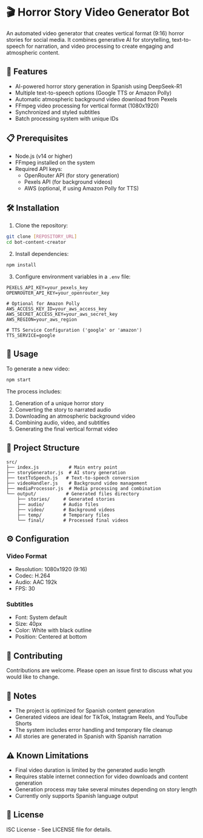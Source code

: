 # 🎬 Horror Story Video Generator Bot

An automated video generator that creates vertical format (9:16) horror stories for social media. It combines generative AI for storytelling, text-to-speech for narration, and video processing to create engaging and atmospheric content.

## 🌟 Features

- AI-powered horror story generation in Spanish using DeepSeek-R1
- Multiple text-to-speech options (Google TTS or Amazon Polly)
- Automatic atmospheric background video download from Pexels
- FFmpeg video processing for vertical format (1080x1920)
- Synchronized and styled subtitles
- Batch processing system with unique IDs

## 📋 Prerequisites

- Node.js (v14 or higher)
- FFmpeg installed on the system
- Required API keys:
  - OpenRouter API (for story generation)
  - Pexels API (for background videos)
  - AWS (optional, if using Amazon Polly for TTS)

## 🛠️ Installation

1. Clone the repository:
```bash
git clone [REPOSITORY_URL]
cd bot-content-creator
```

2. Install dependencies:
```bash
npm install
```

3. Configure environment variables in a `.env` file:
```env
PEXELS_API_KEY=your_pexels_key
OPENROUTER_API_KEY=your_openrouter_key

# Optional for Amazon Polly
AWS_ACCESS_KEY_ID=your_aws_access_key
AWS_SECRET_ACCESS_KEY=your_aws_secret_key
AWS_REGION=your_aws_region

# TTS Service Configuration ('google' or 'amazon')
TTS_SERVICE=google
```

## 🚀 Usage

To generate a new video:

```bash
npm start
```

The process includes:
1. Generation of a unique horror story
2. Converting the story to narrated audio
3. Downloading an atmospheric background video
4. Combining audio, video, and subtitles
5. Generating the final vertical format video

## 📁 Project Structure

```
src/
├── index.js           # Main entry point
├── storyGenerator.js  # AI story generation
├── textToSpeech.js   # Text-to-speech conversion
├── videoHandler.js    # Background video management
├── mediaProcessor.js  # Media processing and combination
└── output/           # Generated files directory
    ├── stories/     # Generated stories
    ├── audio/       # Audio files
    ├── video/       # Background videos
    ├── temp/        # Temporary files
    └── final/       # Processed final videos
```

## ⚙️ Configuration

### Video Format
- Resolution: 1080x1920 (9:16)
- Codec: H.264
- Audio: AAC 192k
- FPS: 30

### Subtitles
- Font: System default
- Size: 40px
- Color: White with black outline
- Position: Centered at bottom

## 🤝 Contributing

Contributions are welcome. Please open an issue first to discuss what you would like to change.

## 📝 Notes

- The project is optimized for Spanish content generation
- Generated videos are ideal for TikTok, Instagram Reels, and YouTube Shorts
- The system includes error handling and temporary file cleanup
- All stories are generated in Spanish with Spanish narration

## ⚠️ Known Limitations

- Final video duration is limited by the generated audio length
- Requires stable internet connection for video downloads and content generation
- Generation process may take several minutes depending on story length
- Currently only supports Spanish language output

## 📄 License

ISC License - See LICENSE file for details. 